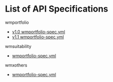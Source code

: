 # List of API Specifications

wmportfolio

- [v1.0 wmportfolio-spec.yml](wmportfolio/wmportfolio-spec.yml)
- [v1.1 wmportfolio-spec.yml](blob/dc4813f433054c943aec38656594b7f46b897c6d/wmportfolio/wmportfolio-spec.yml)
  

wmsuitability

- [wmportfolio-spec.yml](wmportfolio/wmportfolio-spec.yml)

wmxothers

- [wmportfolio-spec.yml](wmportfolio/wmportfolio-spec.yml)